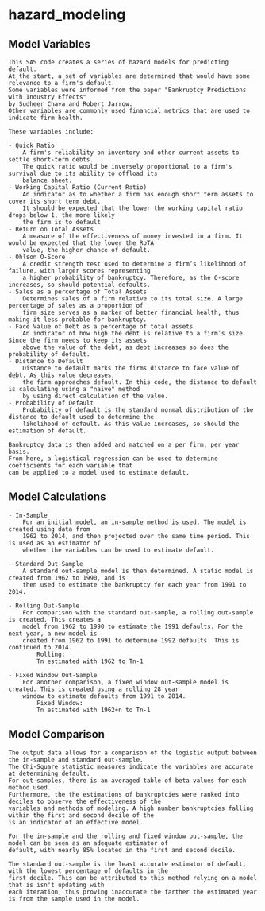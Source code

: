 # hazard_modeling
## Model Variables
    This SAS code creates a series of hazard models for predicting default.
    At the start, a set of variables are determined that would have some relevance to a firm's default.
    Some variables were informed from the paper "Bankruptcy Predictions with Industry Effects"
    by Sudheer Chava and Robert Jarrow.
    Other variables are commonly used financial metrics that are used to indicate firm health.

    These variables include:

    - Quick Ratio
        A firm's reliability on inventory and other current assets to settle short-term debts.
        The quick ratio would be inversely proportional to a firm's survival due to its ability to offload its
        balance sheet.
    - Working Capital Ratio (Current Ratio)
        An indicator as to whether a firm has enough short term assets to cover its short term debt.
        It should be expected that the lower the working capital ratio drops below 1, the more likely
        the firm is to default
    - Return on Total Assets
        A measure of the effectiveness of money invested in a firm. It would be expected that the lower the RoTA
        value, the higher chance of default.
    - Ohlson O-Score
        A credit strength test used to determine a firm’s likelihood of failure, with larger scores representing
        a higher probability of bankruptcy. Therefore, as the O-score increases, so should potential defaults.
    - Sales as a percentage of Total Assets
        Determines sales of a firm relative to its total size. A large percentage of sales as a proportion of
        firm size serves as a marker of better financial health, thus making it less probable for bankruptcy.
    - Face Value of Debt as a percentage of total assets
        An indicator of how high the debt is relative to a firm’s size. Since the firm needs to keep its assets
        above the value of the debt, as debt increases so does the probability of default.
    - Distance to Default
        Distance to default marks the firms distance to face value of debt. As this value decreases,
        the firm approaches default. In this code, the distance to default is calculating using a "naive" method
        by using direct calculation of the value.
    - Probability of Default
        Probability of default is the standard normal distribution of the distance to default used to determine the
        likelihood of default. As this value increases, so should the estimation of default.

    Bankruptcy data is then added and matched on a per firm, per year basis.
    From here, a logistical regression can be used to determine coefficients for each variable that
    can be applied to a model used to estimate default.

## Model Calculations
    - In-Sample
        For an initial model, an in-sample method is used. The model is created using data from
        1962 to 2014, and then projected over the same time period. This is used as an estimator of
        whether the variables can be used to estimate default.

    - Standard Out-Sample
        A standard out-sample model is then determined. A static model is created from 1962 to 1990, and is
        then used to estimate the bankruptcy for each year from 1991 to 2014.

    - Rolling Out-Sample
        For comparison with the standard out-sample, a rolling out-sample is created. This creates a
        model from 1962 to 1990 to estimate the 1991 defaults. For the next year, a new model is
        created from 1962 to 1991 to determine 1992 defaults. This is continued to 2014.
            Rolling:
            Tn estimated with 1962 to Tn-1

    - Fixed Window Out-Sample
        For another comparison, a fixed window out-sample model is created. This is created using a rolling 28 year
        window to estimate defaults from 1991 to 2014.
            Fixed Window:
            Tn estimated with 1962+n to Tn-1

## Model Comparison
    The output data allows for a comparison of the logistic output between the in-sample and standard out-sample.
    The Chi-Square statistic measures indicate the variables are accurate at determining default.
    For out-samples, there is an averaged table of beta values for each method used.
    Furthermore, the the estimations of bankruptcies were ranked into deciles to observe the effectiveness of the
    variables and methods of modeling. A high number bankruptcies falling within the first and second decile of the
    is an indicator of an effective model.

    For the in-sample and the rolling and fixed window out-sample, the model can be seen as an adequate estimator of
    default, with nearly 85% located in the first and second decile.

    The standard out-sample is the least accurate estimator of default, with the lowest percentage of defaults in the
    first decile. This can be attributed to this method relying on a model that is isn't updating with
    each iteration, thus proving inaccurate the farther the estimated year is from the sample used in the model.

